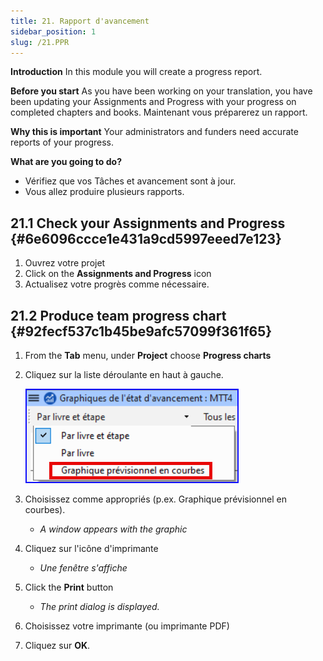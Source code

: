 ```yaml
---
title: 21. Rapport d'avancement
sidebar_position: 1
slug: /21.PPR
---
```


**Introduction**
In this module you will create a progress report.

**Before you start**
As you have been working on your translation, you have been updating your Assignments and Progress with your progress on completed chapters and books. Maintenant vous préparerez un rapport.

**Why this is important**
Your administrators and funders need accurate reports of your progress.

**What are you going to do?**

- Vérifiez que vos Tâches et avancement sont à jour.
- Vous allez produire plusieurs rapports.

## 21.1 Check your Assignments and Progress {#6e6096ccce1e431a9cd5997eeed7e123}

1. Ouvrez votre projet
2. Click on the **Assignments and Progress** icon
3. Actualisez votre progrès comme nécessaire.

## 21.2 Produce team progress chart {#92fecf537c1b45be9afc57099f361f65}

1. From the **Tab** menu, under **Project** choose **Progress charts**

2. Cliquez sur la liste déroulante en haut à gauche.

   ![](./277798433.png)

3. Choisissez comme appropriés (p.ex. Graphique prévisionnel en courbes).
   - _A window appears with the graphic_

4. Cliquez sur l'icône d'imprimante
   - _Une fenêtre s'affiche_

5. Click the **Print** button
   - _The print dialog is displayed._

6. Choisissez votre imprimante (ou imprimante PDF)

7. Cliquez sur **OK**.
